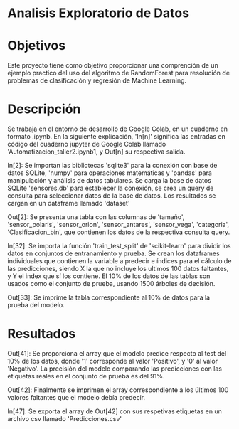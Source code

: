 # Analisis Exploratorio de Datos

# Objetivos
Este proyecto tiene como objetivo proporcionar una comprención de un ejemplo practico del uso del algoritmo de RandomForest 
para resolución de problemas de clasificación y regresión de Machine Learning.

# Descripción
Se trabaja en el entorno de desarrollo de Google Colab, en un cuaderno en formato .ipynb. En la siguiente explicación, 'In[n]' significa las entradas en código del cuaderno jupyter de Google Colab llamado 'Automatizacion_taller2.ipynb1, y Out[n] su respectiva salida.

In[2]: Se importan las bibliotecas 'sqlite3' para la conexión con base de datos SQLite, 'numpy' para operaciones matemáticas y 'pandas' para manipulación y análisis de datos tabulares.
Se carga la base de datos SQLite 'sensores.db' para establecer la conexión, se crea un query de consulta para seleccionar datos de la base de datos.
Los resultados se cargan en un dataframe llamado 'dataset'

Out[2]: Se presenta una tabla con las columnas de 'tamaño', 'sensor_polaris',	'sensor_orion',	'sensor_antares',	'sensor_vega',	'categoria',	'Clasificacion_bin', que contienen los datos de la respectiva consulta query.

In[32]: Se importa la función 'train_test_split' de 'scikit-learn' para dividir los datos en conjuntos de entranamiento y prueba.
Se crean los dataframes individuales que contienen la variable a predecir e índices para el cálculo de las predicciones, siendo X la  que no incluye los ultimos 100 datos faltantes, y Y el index que sí los contiene. El 10% de los datos de las tablas son usados como el conjunto de prueba, usando 1500 árboles de decisión.

Out[33]: Se imprime la tabla correspondiente al 10% de datos para la prueba del modelo.

# Resultados
Out[41]: Se proporciona el array que el modelo predice respecto al test del 10% de los datos, donde '1' corresponde al valor 'Positivo', y '0' al valor 'Negativo'. La precisión del modelo comparando las predicciones con las etiquetas reales en el conjunto de prueba es del 91%.

Out[42]: Finalmente se imprimen el array correspondiente a los últimos 100 valores faltantes que el modelo debía predecir.

In[47]: Se exporta el array de Out[42] con sus respetivas etiquetas en un archivo csv llamado 'Predicciones.csv'


